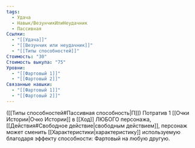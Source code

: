```yaml
---
tags:
  - Удача
  - Навык/ВезунчикИлиНеудачник
  - Пассивная
Ссылки:
  - "[[Удача]]"
  - "[[Везунчик или неудачник]]"
  - "[[Типы способностей]]"
Стоимость: "30"
Стоимость выкупа: "75"
Уровни:
  - "[[Фартовый 1]]"
  - "[[Фартовый 2]]"
Связанные навыки:
  - "[[Фартовый 1]]"
  - "[[Фартовый 2]]"
---
```


([[Типы способностей#Пассивная способность|П]]) Потратив 1 [[Очки Истории|Очко Истории]] в [[Ход]] ЛЮБОГО персонажа, [[Действия#Свободное действие|свободным действием]], персонаж может сменить [[Характеристики|характеристику]] используемую благодаря эффекту способности: Фартовый на любую другую. 